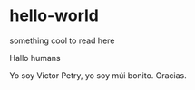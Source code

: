 # hello-world
something cool to read here


Hallo humans

Yo soy Victor Petry, yo soy múi bonito. Gracias.
